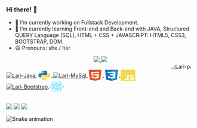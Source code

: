 ### Hi there! 👋

- 🔭 I’m currently working on Fullstack Development.
- 🌱 I’m currently learning Front-end and Back-end with JAVA, Structured QUERY Language (SQL), HTML + CSS + JAVASCRIPT: HTML5, CSS3, BOOTSTRAP, DOM.
- 😄 Pronouns: she / her

<div align="center">
  <a href="https://github.com/nogueirarissa">
  <img height="150em" src="https://github-readme-stats.vercel.app/api?username=nogueirarissa&show_icons=true&theme=dracula&include_all_commits=true&count_private=true"/>
  <img height="150em" src="https://github-readme-stats.vercel.app/api/top-langs/?username=nogueirarissa&layout=compact&langs_count=7&theme=dracula"/>
</div>
  <img align="right" alt="Lari-pic" height="150" style="border-radius:50px;" 
src="https://media2.giphy.com/media/t40qBXY7xMpTKGfEOp/giphy.gif?cid=790b76113dbf3bdb2c65385e48fa46d82bf1f007a2db9b66&rid=giphy.gif&ct=g">
<div>  
  
<div style="display: inline_block"><br>
  <img align="center" alt="Lari-Java" height="30" width="40" src="https://cdn.jsdelivr.net/gh/devicons/devicon/icons/java/java-original.svg"/>
  <img align="center" alt="Lari-Python" height="30" width="40" src="https://raw.githubusercontent.com/devicons/devicon/master/icons/python/python-original.svg">
  <img align="center" alt="Lari-MySql" height="30" width="40" src="https://cdn.jsdelivr.net/gh/devicons/devicon/icons/mysql/mysql-original.svg" />
  <img align="center" alt="Lari-HTML" height="30" width="40" src="https://raw.githubusercontent.com/devicons/devicon/master/icons/html5/html5-original.svg">
  <img align="center" alt="Lari-CSS" height="30" width="40" src="https://raw.githubusercontent.com/devicons/devicon/master/icons/css3/css3-original.svg">
  <img align="center" alt="Lari-Js" height="30" width="40" src="https://raw.githubusercontent.com/devicons/devicon/master/icons/javascript/javascript-plain.svg">
  <img align="center" alt="Lari-Bootstrap" height="30" width="40" src="https://cdn.jsdelivr.net/gh/devicons/devicon/icons/bootstrap/bootstrap-original.svg">
  <img align="center" alt="Lari-React" height="30" width="40" src="https://raw.githubusercontent.com/devicons/devicon/master/icons/react/react-original.svg">
<div>  
  
  ##
   
<div>
  <a href="https://www.instagram.com/nogueirarissa/" target="_blank"><img src="https://img.shields.io/badge/-Instagram-%23E4405F?style=for-the-badge&logo=instagram&logoColor=white" target="_blank"></a>
  <a href = "mailto:larissa.nogueiradm@gmail.com"><img src="https://img.shields.io/badge/Gmail-D14836?style=for-the-badge&logo=gmail&logoColor=white" target="_blank"></a>
  <a href="https://www.linkedin.com/in/nogueirarissa/" target="_blank"><img src="https://img.shields.io/badge/-LinkedIn-%230077B5?style=for-the-badge&logo=linkedin&logoColor=white" target="_blank"></a> 
  
  ![Snake animation](https://github.com/nogueirarissa/nogueirarissa/blob/output/github-contribution-grid-snake.svg)
<div>

